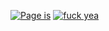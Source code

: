 [![Page is](https://github.com/tc-card/Free/actions/workflows/static.yml/badge.svg)](https://github.com/tc-card/Free/actions/workflows/static.yml)
[![fuck yea](https://github.com/tc-card/Free/actions/workflows/static.yml/badge.svg?event=status)](https://github.com/tc-card/Free/actions/workflows/static.yml)

